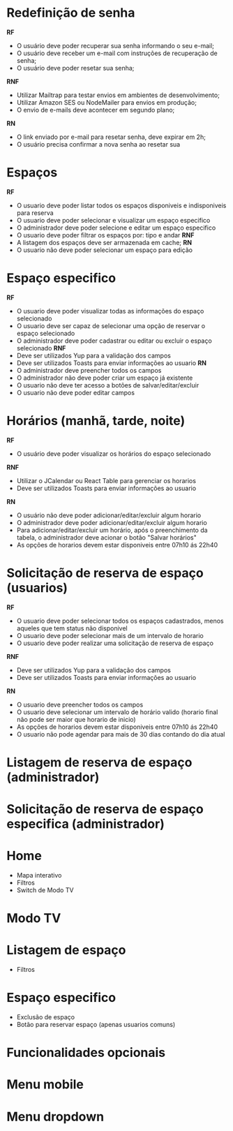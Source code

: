 # Redefinição de senha
**RF**
- O usuário deve poder recuperar sua senha informando o seu e-mail;
- O usuário deve receber um e-mail com instruções de recuperação de senha;
- O usuário deve poder resetar sua senha;

**RNF**
- Utilizar Mailtrap para testar envios em ambientes de desenvolvimento;
- Utilizar Amazon SES ou NodeMailer para envios em produção;
- O envio de e-mails deve acontecer em segundo plano;

**RN**
- O link enviado por e-mail para resetar senha, deve expirar em 2h;
- O usuário precisa confirmar a nova senha ao resetar sua 




# Espaços
**RF**
- O usuario deve poder listar todos os espaços disponiveis e indisponiveis para reserva
- O usuario deve poder selecionar e visualizar um espaço especifico
- O administrador deve poder selecione e editar um espaço especifico
- O usuario deve poder filtrar os espaços por: tipo e andar
**RNF**
- A listagem dos espaços deve ser armazenada em cache;
**RN**
- O usuario não deve poder selecionar um espaço para edição





# Espaço especifico
**RF**
- O usuario deve poder visualizar todas as informações do espaço selecionado
- O usuario deve ser capaz de selecionar uma opção de reservar o espaço selecionado
- O administrador deve poder cadastrar ou editar ou excluir o espaço selecionado
**RNF**
- Deve ser utilizados Yup para a validação dos campos
- Deve ser utilizados Toasts para enviar informações ao usuario
**RN**
- O administrador deve preencher todos os campos
- O administrador não deve poder criar um espaço já existente
- O usuario não deve ter acesso a botões de salvar/editar/excluir
- O usuario não deve poder editar campos




# Horários (manhã, tarde, noite)
**RF**
- O usuário deve poder visualizar os horários do espaço selecionado

**RNF**
- Utilizar o JCalendar ou React Table para gerenciar os horarios
- Deve ser utilizados Toasts para enviar informações ao usuario

**RN**
- O usuário não deve poder adicionar/editar/excluir algum horario
- O administrador deve poder adicionar/editar/excluir algum horario
- Para adicionar/editar/excluir um horário, após o preenchimento da tabela, o administrador deve acionar o botão "Salvar horários"
- As opções de horarios devem estar disponiveis entre 07h10 ás 22h40





# Solicitação de reserva de espaço (usuarios)
**RF**
- O usuario deve poder selecionar todos os espaços cadastrados, menos aqueles que tem status não disponivel
- O usuario deve poder selecionar mais de um intervalo de horario
- O usuario deve poder realizar uma solicitação de reserva de espaço

**RNF**
- Deve ser utilizados Yup para a validação dos campos
- Deve ser utilizados Toasts para enviar informações ao usuario

**RN**
- O usuario deve preencher todos os campos
- O usuario deve selecionar um intervalo de horário valido (horario final não pode ser maior que horario de inicio)
- As opções de horarios devem estar disponiveis entre 07h10 ás 22h40
- O usuario não pode agendar para mais de 30 dias contando do dia atual







# Listagem de reserva de espaço (administrador)
# Solicitação de reserva de espaço especifica (administrador)

# Home
- Mapa interativo
- Filtros
- Switch de Modo TV


# Modo TV

# Listagem de espaço
- Filtros

# Espaço especifico
- Exclusão de espaço
- Botão para reservar espaço (apenas usuarios comuns)





# Funcionalidades opcionais





# Menu mobile

# Menu dropdown

